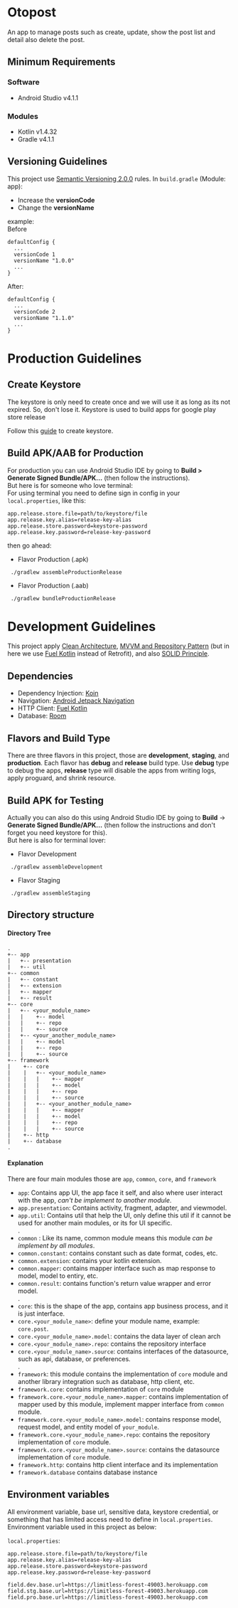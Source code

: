# Otopost
An app to manage posts such as create, update, show the post list and detail also delete the post.
## Minimum Requirements
### Software
 - Android Studio v4.1.1
 ### Modules
 - Kotlin v1.4.32
 - Gradle v4.1.1
## Versioning Guidelines
This project use [Semantic Versioning 2.0.0](https://semver.org/) rules.
In `build.gradle` (Module: app):
- Increase the **versionCode**
- Change the **versionName**

example:<br>
Before
```
defaultConfig {  
  ...
  versionCode 1  
  versionName "1.0.0"  
  ...
}
```
After:
```
defaultConfig {  
  ...
  versionCode 2  
  versionName "1.1.0"  
  ...
}
```
# Production Guidelines
## Create Keystore
The keystore is only need to create once and we will use it as long as its not expired. So, don't lose it. Keystore is used to build apps for google play store release

Follow this [guide](https://developer.android.com/studio/publish/app-signing#generate-key) to create keystore.
## Build APK/AAB for Production
For production you can use Android Studio IDE by going to **Build > Generate Signed Bundle/APK...** (then follow the instructions).
<br>
But here is for someone who love terminal:
<br>
For using terminal you need to define sign in config in your `local.properties`, like this:
```
app.release.store.file=path/to/keystore/file  
app.release.key.alias=release-key-alias  
app.release.store.password=keystore-password  
app.release.key.password=release-key-password
```
then go ahead:
- Flavor Production (.apk)
```
 ./gradlew assembleProductionRelease
```
- Flavor Production (.aab)
```
 ./gradlew bundleProductionRelease
```
# Development Guidelines
This project apply [Clean Architecture](https://blog.cleancoder.com/uncle-bob/2012/08/13/the-clean-architecture.html), [MVVM and Repository Pattern](https://developer.android.com/jetpack/guide) (but in here we use [Fuel Kotlin](https://github.com/kittinunf/fuel) instead of Retrofit), and also [SOLID Principle](https://www.baeldung.com/solid-principles).
## Dependencies
- Dependency Injection: [Koin](#)
- Navigation: [Android Jetpack Navigation](#)
- HTTP Client: [Fuel Kotlin](#)
- Database: [Room](#)
## Flavors and Build Type
There are three flavors in this project, those are **development**, **staging**, and **production**. Each flavor has **debug** and **release** build type. Use **debug** type to debug the apps, **release** type will disable the apps from writing logs, apply proguard, and shrink resource.
## Build APK for Testing
Actually you can also do this using Android Studio IDE by going to **Build** -> **Generate Signed Bundle/APK...** (then follow the instructions and don't forget you need keystore for this).
<br>
But here is also for terminal lover:

- Flavor Development
```
 ./gradlew assembleDevelopment
```
- Flavor Staging
```
 ./gradlew assembleStaging
```
## Directory structure
#### Directory Tree
```
.
+-- app
|   +-- presentation
|   +-- util
+-- common
|   +-- constant
|   +-- extension
|   +-- mapper
|   +-- result
+-- core
|   +-- <your_module_name>
|   |    +-- model
|   |    +-- repo
|   |    +-- source
|   +-- <your_another_module_name>
|   |    +-- model
|   |    +-- repo
|   |    +-- source
+-- framework
|    +-- core
|    |   +-- <your_module_name>
|    |   |    +-- mapper
|    |   |    +-- model
|    |   |    +-- repo
|    |   |    +-- source
|    |   +-- <your_another_module_name>
|    |   |    +-- mapper
|    |   |    +-- model
|    |   |    +-- repo
|    |   |    +-- source
|    +-- http
|    +-- database
.
```
#### Explanation
There are four main modules those are `app`, `common`, `core`, and `framework`
- `app`: Contains app UI, the app face it self, and also where user interact with the app, *can't be implement to another module*.
- `app.presentation`: Contains activity, fragment, adapter, and viewmodel.
- `app.util`: Contains util that help the UI, only define this util if it cannot be used for another main modules, or its for UI specific.
<br/>.
- `common` : Like its name, common module means this module *can be implement by all modules*.
- `common.constant`: contains constant such as date format, codes, etc.
- `common.extension`: contains your kotlin extension.
- `common.mapper`: contains mapper interface such as map response to model, model to entiry, etc.
- `common.result`: contains function's return value wrapper and error model.
<br/>.
- `core`: this is the shape of the app, contains app business process, and it is just interface.
- `core.<your_module_name>`: define your module name, example: `core.post`.
- `core.<your_module_name>.model`: contains the data layer of clean arch
- `core.<your_module_name>.repo`: contains the repository interface
- `core.<your_module_name>.source`: contains interfaces of the datasource, such as api, database, or preferences.
<br/>.
- `framework`: this module contains the implementation of `core` module and another library integration such as database, http client, etc.
- `framework.core`: contains implementation of `core` module
- `framework.core.<your_module_name>.mapper`: contains implementation of mapper used by this module, implement mapper interface from `common` module.
- `framework.core.<your_module_name>.model`: contains response model, request model, and entity model of `your_module`.
- `framework.core.<your_module_name>.repo`: contains the repository implementation of `core` module.
- `framework.core.<your_module_name>.source`: contains the datasource implementation of `core` module.
- `framework.http`: contains http client interface and its implementation
- `framework.database` contains database instance
 
## Environment variables
All environment variable, base url, sensitive data, keystore credential, or something that has limited access need to define in `local.properties`. Environment variable used in this project as below:

`local.properties`:
```
app.release.store.file=path/to/keystore/file  
app.release.key.alias=release-key-alias  
app.release.store.password=keystore-password  
app.release.key.password=release-key-password  
  
field.dev.base.url=https://limitless-forest-49003.herokuapp.com  
field.stg.base.url=https://limitless-forest-49003.herokuapp.com  
field.pro.base.url=https://limitless-forest-49003.herokuapp.com
```
